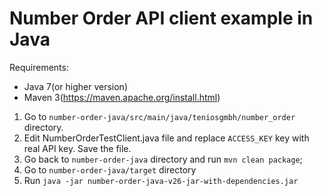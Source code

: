 # Number Order API client example in Java

Requirements:
- Java 7(or higher version)
- Maven 3(https://maven.apache.org/install.html)

1. Go to `number-order-java/src/main/java/teniosgmbh/number_order` directory.
2. Edit NumberOrderTestClient.java file and replace `ACCESS_KEY` key with real API key. Save the file.
3. Go back to `number-order-java` directory and run `mvn clean package`;
4. Go to `number-order-java/target` directory
5. Run `java -jar number-order-java-v26-jar-with-dependencies.jar`


